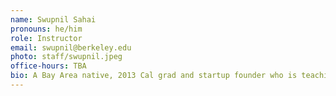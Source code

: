 ```yaml
---
name: Swupnil Sahai
pronouns: he/him
role: Instructor
email: swupnil@berkeley.edu
photo: staff/swupnil.jpeg
office-hours: TBA
bio: A Bay Area native, 2013 Cal grad and startup founder who is teaching Data 8 for the 6th time &#128200; If he’s not at Wheeler, you can catch him playing tennis, hiking or being autonomously driven in his Tesla &#x26A1;
---
```

